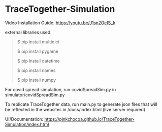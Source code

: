 # TraceTogether-Simulation

 Video Installation Guide: https://youtu.be/J1sn2OeIS_k

 external libraries used:

> $ pip install multidict
> 
> $ pip install pygame
> 
> $ pip install datetime
> 
> $ pip install names
> 
> $ pip install numpy



For covid spread simulation, run covidSpreadSim.py in simulator/covidSpreadSim.py

To replicate TraceTogether data, run main.py to generate json files that will be reflected in the websites in /docs/index.html (live server required)

UI/Documentation: https://pinkchocoa.github.io/TraceTogether-Simulation/index.html
